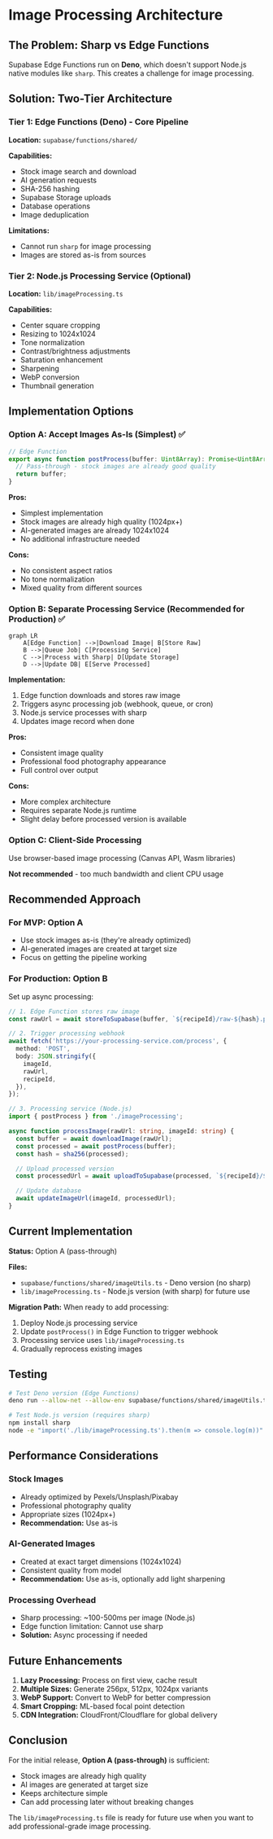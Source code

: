 # Image Processing Architecture

## The Problem: Sharp vs Edge Functions

Supabase Edge Functions run on **Deno**, which doesn't support Node.js native modules like `sharp`. This creates a challenge for image processing.

## Solution: Two-Tier Architecture

### Tier 1: Edge Functions (Deno) - Core Pipeline
**Location:** `supabase/functions/shared/`

**Capabilities:**
- Stock image search and download
- AI generation requests
- SHA-256 hashing
- Supabase Storage uploads
- Database operations
- Image deduplication

**Limitations:**
- Cannot run `sharp` for image processing
- Images are stored as-is from sources

### Tier 2: Node.js Processing Service (Optional)
**Location:** `lib/imageProcessing.ts`

**Capabilities:**
- Center square cropping
- Resizing to 1024x1024
- Tone normalization
- Contrast/brightness adjustments
- Saturation enhancement
- Sharpening
- WebP conversion
- Thumbnail generation

## Implementation Options

### Option A: Accept Images As-Is (Simplest) ✅
```typescript
// Edge Function
export async function postProcess(buffer: Uint8Array): Promise<Uint8Array> {
  // Pass-through - stock images are already good quality
  return buffer;
}
```

**Pros:**
- Simplest implementation
- Stock images are already high quality (1024px+)
- AI-generated images are already 1024x1024
- No additional infrastructure needed

**Cons:**
- No consistent aspect ratios
- No tone normalization
- Mixed quality from different sources

### Option B: Separate Processing Service (Recommended for Production) ✅

```mermaid
graph LR
    A[Edge Function] -->|Download Image| B[Store Raw]
    B -->|Queue Job| C[Processing Service]
    C -->|Process with Sharp| D[Update Storage]
    D -->|Update DB| E[Serve Processed]
```

**Implementation:**
1. Edge function downloads and stores raw image
2. Triggers async processing job (webhook, queue, or cron)
3. Node.js service processes with sharp
4. Updates image record when done

**Pros:**
- Consistent image quality
- Professional food photography appearance
- Full control over output

**Cons:**
- More complex architecture
- Requires separate Node.js runtime
- Slight delay before processed version is available

### Option C: Client-Side Processing
Use browser-based image processing (Canvas API, Wasm libraries)

**Not recommended** - too much bandwidth and client CPU usage

## Recommended Approach

### For MVP: Option A
- Use stock images as-is (they're already optimized)
- AI-generated images are created at target size
- Focus on getting the pipeline working

### For Production: Option B
Set up async processing:

```typescript
// 1. Edge Function stores raw image
const rawUrl = await storeToSupabase(buffer, `${recipeId}/raw-${hash}.png`);

// 2. Trigger processing webhook
await fetch('https://your-processing-service.com/process', {
  method: 'POST',
  body: JSON.stringify({
    imageId,
    rawUrl,
    recipeId,
  }),
});

// 3. Processing service (Node.js)
import { postProcess } from './imageProcessing';

async function processImage(rawUrl: string, imageId: string) {
  const buffer = await downloadImage(rawUrl);
  const processed = await postProcess(buffer);
  const hash = sha256(processed);

  // Upload processed version
  const processedUrl = await uploadToSupabase(processed, `${recipeId}/${hash}.png`);

  // Update database
  await updateImageUrl(imageId, processedUrl);
}
```

## Current Implementation

**Status:** Option A (pass-through)

**Files:**
- `supabase/functions/shared/imageUtils.ts` - Deno version (no sharp)
- `lib/imageProcessing.ts` - Node.js version (with sharp) for future use

**Migration Path:**
When ready to add processing:
1. Deploy Node.js processing service
2. Update `postProcess()` in Edge Function to trigger webhook
3. Processing service uses `lib/imageProcessing.ts`
4. Gradually reprocess existing images

## Testing

```bash
# Test Deno version (Edge Functions)
deno run --allow-net --allow-env supabase/functions/shared/imageUtils.ts

# Test Node.js version (requires sharp)
npm install sharp
node -e "import('./lib/imageProcessing.ts').then(m => console.log(m))"
```

## Performance Considerations

### Stock Images
- Already optimized by Pexels/Unsplash/Pixabay
- Professional photography quality
- Appropriate sizes (1024px+)
- **Recommendation:** Use as-is

### AI-Generated Images
- Created at exact target dimensions (1024x1024)
- Consistent quality from model
- **Recommendation:** Use as-is, optionally add light sharpening

### Processing Overhead
- Sharp processing: ~100-500ms per image (Node.js)
- Edge function limitation: Cannot use sharp
- **Solution:** Async processing if needed

## Future Enhancements

1. **Lazy Processing:** Process on first view, cache result
2. **Multiple Sizes:** Generate 256px, 512px, 1024px variants
3. **WebP Support:** Convert to WebP for better compression
4. **Smart Cropping:** ML-based focal point detection
5. **CDN Integration:** CloudFront/Cloudflare for global delivery

## Conclusion

For the initial release, **Option A (pass-through)** is sufficient:
- Stock images are already high quality
- AI images are generated at target size
- Keeps architecture simple
- Can add processing later without breaking changes

The `lib/imageProcessing.ts` file is ready for future use when you want to add professional-grade image processing.
